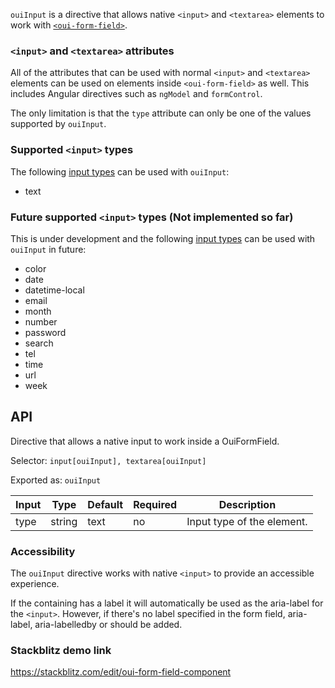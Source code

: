`ouiInput` is a directive that allows native `<input>` and `<textarea>` elements to work with
[`<oui-form-field>`](https://material.angular.io/components/form-field/overview).

<!-- example(input-overview) -->

### `<input>` and `<textarea>` attributes

All of the attributes that can be used with normal `<input>` and `<textarea>` elements can be used
on elements inside `<oui-form-field>` as well. This includes Angular directives such as `ngModel`
and `formControl`.

The only limitation is that the `type` attribute can only be one of the values supported by
`ouiInput`.

### Supported `<input>` types

The following [input types](https://developer.mozilla.org/en-US/docs/Web/HTML/Element/input) can
be used with `ouiInput`:

- text

### Future supported `<input>` types (Not implemented so far)

This is under development and the following [input types](https://developer.mozilla.org/en-US/docs/Web/HTML/Element/input) can
be used with `ouiInput` in future:

- color
- date
- datetime-local
- email
- month
- number
- password
- search
- tel
- time
- url
- week

## API

Directive that allows a native input to work inside a OuiFormField.

Selector: `input[ouiInput], textarea[ouiInput]`

Exported as: `ouiInput`

| Input | Type   | Default | Required | Description                |
| ----- | ------ | ------- | -------- | -------------------------- |
| type  | string | text    | no       | Input type of the element. |

### Accessibility

The `ouiInput` directive works with native `<input>` to provide an accessible experience.

If the containing <oui-form-field> has a label it will automatically be used as the aria-label for the `<input>`.
However, if there's no label specified in the form field, aria-label, aria-labelledby or <label for=...> should be added.

### Stackblitz demo link

https://stackblitz.com/edit/oui-form-field-component


